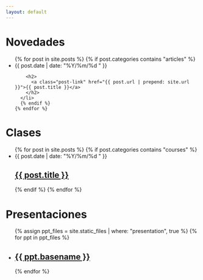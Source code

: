 ```yaml
---
layout: default
---
```


<div class="home">

  <h1 class="page-heading">Novedades</h1>

  <ul class="post-list">
    {% for post in site.posts %}
      {% if post.categories contains "articles" %}
      <li>
        <span class="post-meta">{{ post.date | date: "%Y/%m/%d " }}</span>

        <h2>
          <a class="post-link" href="{{ post.url | prepend: site.url }}">{{ post.title }}</a>
        </h2>
      </li>
      {% endif %}
    {% endfor %}
  </ul>

  <h1 class="page-heading">Clases</h1>

  <ul class="post-list">
    {% for post in site.posts %}
      {% if post.categories contains "courses" %}
      <li>
        <span class="post-meta">{{ post.date | date: "%Y/%m/%d " }}</span>
        <h2>
          <a class="post-link" href="{{ post.url | prepend: site.baseurl }}">{{ post.title }}</a>
        </h2>
      </li>
      {% endif %}
    {% endfor %}
  </ul>

  <h1 class="page-heading">Presentaciones</h1>

  <ul class="post-list">
    {% assign ppt_files = site.static_files | where: "presentation", true %}
    {% for ppt in ppt_files %}
      <li>
        <h2>
          <a class="post-link" href="{{ ppt.path | prepend: site.baseurl }}">{{ ppt.basename }}</a>
        </h2>
      </li>
    {% endfor %}
  </ul>



</div>
